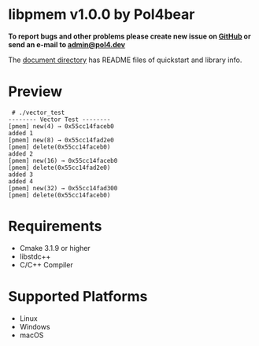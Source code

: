 # libpmem v1.0.0 by Pol4bear

**To report bugs and other problems please create new issue on [GitHub](https://github.com/pol4bear/libpmem/issues/new) or send an e-mail to [admin@pol4.dev](mailto:admin.pol4.dev)**

The [document directory](https://github.com/pol4bear/libpmem/tree/master/doc) has README files of quickstart and library info.

# Preview

```shell
 # ./vector_test 
-------- Vector Test --------
[pmem] new(4) → 0x55cc14faceb0
added 1
[pmem] new(8) → 0x55cc14fad2e0
[pmem] delete(0x55cc14faceb0)
added 2
[pmem] new(16) → 0x55cc14faceb0
[pmem] delete(0x55cc14fad2e0)
added 3
added 4
[pmem] new(32) → 0x55cc14fad300
[pmem] delete(0x55cc14faceb0)
```

# Requirements

- Cmake 3.1.9 or higher
- libstdc++
- C/C++ Compiler

# Supported Platforms

- Linux
- Windows
- macOS
